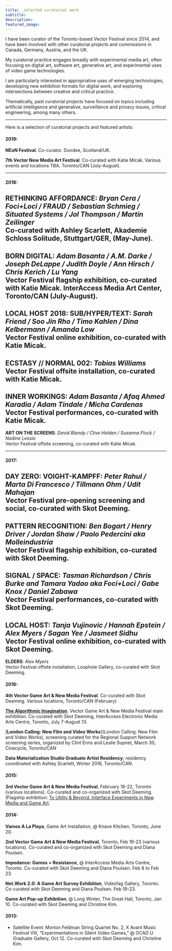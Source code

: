 ```yaml
---
title: _selected curatorial work
subtitle:
description:
featured_image:
---
```


I have been curator of the Toronto-based Vector Festival since 2014, and have been involved with other curatorial projects and commissions in Canada, Germany, Austria, and the UK.

My curatorial practice engages broadly with experimental media art, often focusing on digital art, software art,  generative art, and experimental uses of video game technologies.

I am particularly interested in appropriative uses of emerging technologies, developing new exhibition formats for digital work, and exploring intersections between creative and critical practice.

Thematically, past curatorial projects have focused on topics including artificial intelligence and generative, surveillance and privacy issues, critical engineering, among many others.

---

Here is a selection of curatorial projects and featured artists:

#### 2019:

**NEoN Festival**. Co-curator. Dundee, Scotland/UK.

**7th Vector New Media Art Festival**. Co-curated with Katie Micak. Various events and locations TBA, Toronto/CAN (July-August).

---

#### 2018:

**RETHINKING AFFORDANCE**: _Bryan Cera / Foci+Loci / FRAUD / Sebastian Schmieg / Situated Systems / Jol Thompson / Martin Zeilinger_  
 Co-curated with Ashley Scarlett, Akademie Schloss Solitude, Stuttgart/GER, (May-June).  
---  
**BORN DIGITAL**: _Adam Basanta / A.M. Darke / Joseph DeLappe / Judith Doyle / Ann Hirsch / Chris Kerich / Lu Yang_  
Vector Festival flagship exhibition, co-curated with Katie Micak. InterAccess Media Art Center, Toronto/CAN (July-August).  
---  
**LOCAL HOST 2018: SUB/HYPER/TEXT**: _Sarah Friend / Soo Jin Rho / Timo Kahlen / Dina Kelbermann / Amanda Low_  
Vector Festival online exhibition, co-curated with Katie Micak.  
---  
**ECSTASY // NORMAL 002**: _Tobias Williams_  
Vector Festival offsite installation, co-curated with Katie Micak.  
---  
**INNER WORKINGS**: _Adam Basanta / Afaq Ahmed Karadia / Adam Tindale / Micha Cardenas_  
Vector Festival performances, co-curated with Katie Micak.  
---  
**ART ON THE SCREENS**: _David Blandy / Clive Holden / Susanna Flock / Nadine Lessio_  
Vector Festival offsite screening, co-curated with Katie Micak.  

---

#### 2017:

**DAY ZERO: VOIGHT-KAMPFF**: _Peter Rahul / Marta Di Francesco / Tillmann Ohm / Udit Mahajan_  
Vector Festival pre-opening screening and social, co-curated with Skot Deeming.  
---  
**PATTERN RECOGNITION**: _Ben Bogart / Henry Driver / Jordan Shaw / Paolo Pedercini aka Molleindustria_  
Vector Festival flagship exhibition, co-curated with Skot Deeming.  
---  
**SIGNAL / SPACE**: _Tasman Richardson / Chris Burke and Tamara Yadao aka Foci+Loci / Gabe Knox / Daniel Zabawa_  
Vector Festival performances, co-curated with Skot Deeming.  
---  
**LOCAL HOST**: _Tanja Vujinovic / Hannah Epstein / Alex Myers / Sagan Yee / Jasmeet Sidhu_  
Vector Festival online exhibition, co-curated with Skot Deeming.  
---  
**ELDERS**: _Alex Myers_  
Vector Festival offsite installation, Loophole Gallery, co-curated with Skot Deeming.  

#### 2016:

**4th Vector Game Art & New Media Festival**. Co-curated with Skot Deeming. Various locations, Toronto/CAN (February)

[**The Algorithmic Imagination**](http://marjz.net/wp-content/uploads/2015/01/Rendered_Visible_Exploring_the_Limits_of-1.pdf). Vector Game Art & New Media Festival main exhibition. Co-curated with Skot Deeming, InterAccess Electronic Media Arts Centre, Toronto, July 7-August 13.

[**London Calling: New Film and Video Works**](London Calling: New Film and Video Works), screening curated for the Regional Support Network screening series, organized by Clint Enns and Leslie Supnet, March 30, Cinecycle, Toronto/CAN

**Data Materialization Studio Graduate Artist Residency**; residency coordinated with Ashley Scarlett, Winter 2016, Toronto/CAN.

#### 2015:

**3rd Vector Game Art & New Media Festival**, February 18-22, Toronto (various locations). Co-curated and co-organized with Skot Deeming. (Flagship exhibition: [To Utility & Beyond. Interface Experiments in New Media and Game Art](http://www.vectorfestival.org/exhibition-to-utility-and-beyond-interface-experiments-in-new-media-and-game-art/).

#### 2014:

**Vamos A La Playa**, Game Art Installation, @ Knave Kitchen, Toronto, June 20.

**2nd Vector Game Art & New Media Festival**, Toronto, Feb 19-23 (various locations). Co-curated and co-organized with Skot Deeming and Diana Poulsen.

**Impedance: Games + Resistance**, @ InterAccess Media Arts Centre, Toronto. Co-curated with Skot Deeming and Diana Poulsen. Feb 8 to Feb 23.

**Net.Work 2.0: A Game Art Survey Exhibition**, Videofag Gallery, Toronto. Co-curated with Skot Deeming and Diana Poulsen. Feb 19-23.

**Game Art Pop-up Exhibition**, @ Long Winter, The Great Hall, Toronto, Jan 10. Co-curated with Skot Deeming and Christine Kim.

#### 2013:

- Satellite Event: Morton Feldman String Quartet No. 2, X Avant Music Festival VIII, “Experimentations in Silent Video Games,” @ OCAD U Graduate Gallery, Oct 12. Co-curated with Skot Deeming and Christine Kim.
